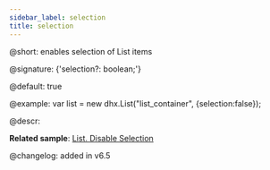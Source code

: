 ```yaml
---
sidebar_label: selection
title: selection
---          
```


@short: enables selection of List items

@signature: {'selection?: boolean;'}

@default: true

@example:
var list = new dhx.List("list_container", {selection:false});

@descr: 

**Related sample**: [List. Disable Selection](https://snippet.dhtmlx.com/dk4czs1z)

@changelog: added in v6.5

[comment]: # (@relatedapi: list/api/selection/selection_disable_method.md list/api/selection/selection_enable_method.md)

[comment]: # (@related: list/configuration.md#selection-of-items)
